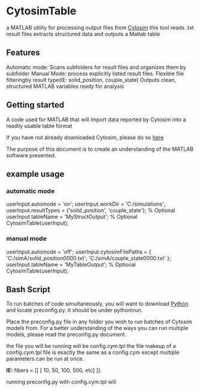 # CytosimTable

a MATLAB utility for processing output files from [Cytosim](http://www.cytosim.org/) this tool reads .txt result files extracts structured data and outputs a Matlab table

## Features

Automatic mode: Scans subfolders for result files and organizes them by subfolder
Manual Mode: process explicitly listed result files.
Flexible file filteringby result type(IE: solid_position, couple_state)
Outputs clean, structured MATLAB variables ready for analysis


## Getting started
A code used for MATLAB that will import data reported by Cytosim into a readily usable table format

If you have not already downloaded Cytosim, please do so [here](https://gitlab.com/f-nedelec/cytosiml)

The purpose of this document is to create an understanding of the MATLAB software presented.

## example usage

### automatic mode

userInput.automode = 'on';
userInput.workDir = 'C:/simulations';
userInput.resultTypes = {'solid_position', 'couple_state'}; % Optional
userInput.tableName = 'MyStructOutput'; % Optional
CytosimTable(userInput);

### manual mode

userInput.automode = 'off';
userInput.cytosimFilePaths = {
    'C:/simA/solid_position0000.txt';
    'C:/simA/couple_state0000.txt'
};
userInput.tableName = 'MyTableOutput'; % Optional
CytosimTable(userInput);

## Bash Script

To run batches of code simultaneously, you will want to download [Python](https://www.python.org/) and locate preconfig.py. It should be under python\run.

Place the preconfig.py file in any folder you wish to run batches of Cytosim models from. For a better understanding of the ways you can run multiple models, please read the preconfig.py document.

the file you will be running will be config.cym.tpl the file makeup of a config.cym.tpl file is exactly the same as a config.cym except multiple parameters can be run at once.

**IE:** fibers = [[ [ 10, 50, 100, 500, etc] ]]. 

running preconfig.py with config.cym.tpl will


